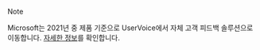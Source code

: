 > [!NOTE]
> Microsoft는 2021년 중 제품 기준으로 UserVoice에서 자체 고객 피드백 솔루션으로 이동합니다. [자세한 정보](https://support.microsoft.com/topic/-pages-430e1a78-e016-472a-a10f-dc2a3df3450a)를 확인합니다.